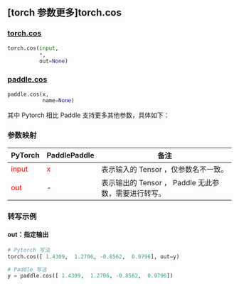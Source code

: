 ## [torch 参数更多]torch.cos
### [torch.cos](https://pytorch.org/docs/stable/generated/torch.cos.html?highlight=cos#torch.cos)

```python
torch.cos(input,
          *,
          out=None)
```

### [paddle.cos](https://www.paddlepaddle.org.cn/documentation/docs/zh/api/paddle/cos_cn.html#cos)

```python
paddle.cos(x,
           name=None)
```

其中 Pytorch 相比 Paddle 支持更多其他参数，具体如下：
### 参数映射
| PyTorch       | PaddlePaddle | 备注                                                   |
| ------------- | ------------ | ------------------------------------------------------ |
| <font color='red'> input </font> | <font color='red'> x </font> | 表示输入的 Tensor ，仅参数名不一致。  |
| <font color='red'> out </font> | -  | 表示输出的 Tensor ， Paddle 无此参数，需要进行转写。    |


### 转写示例
#### out：指定输出
```python
# Pytorch 写法
torch.cos([ 1.4309,  1.2706, -0.8562,  0.9796], out=y)

# Paddle 写法
y = paddle.cos([ 1.4309,  1.2706, -0.8562,  0.9796])
```

